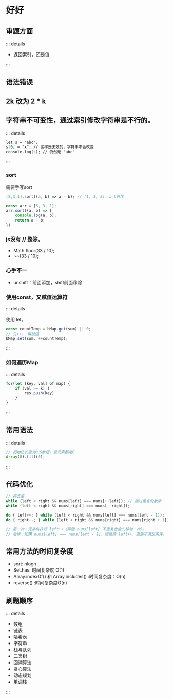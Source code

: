 # 好好

## 审题方面

::: details

* 返回索引，还是值

:::

## 语法错误

## 2k 改为 2 * k

## 字符串不可变性，通过索引修改字符串是不行的。

::: details

```md
let s = "abc";
s[0] = "x"; // 这样是无效的，字符串不会改变
console.log(s); // 仍然是 "abc"
```

:::

### sort

需要手写sort

```js
[5,3,1].sort((a, b) => a - b); // [1, 3, 5]  a-b升序

const arr = [5, 3, 1];
arr.sort((a, b) => {
    console.log(a, b);
    return a - b;
})
```

### js没有 // 整除。

* Math.floor(33 / 10);
* ~~(33 / 10);

### 心手不一

* unshift：前面添加，shift前面移除

### 使用const，又赋值运算符

::: details

使用 let。

```js
const countTemp = bMap.get(sum) || 0;
// 先++， 再赋值
bMap.set(sum, ++countTemp);
```

:::

### 如何遍历Map

::: details

```js
for(let [key, val] of map) {
    if (val >= k) {
        res.push(key)
    }
}
```

:::

## 常用语法

::: details

```js
// 初始化长度为8的数组，且元素都是0
Array(8).fill(0);

```

:::

## 代码优化

```js
// 再去重
while (left < right && nums[left] === nums[++left]); // 跳过重复的数字
while (left < right && nums[right] === nums[--right]);

do { left++; } while (left < right && nums[left] === nums[left - 1]);
do { right--; } while (left < right && nums[right] === nums[right + 1]);

// 第一次：无条件执行 left++（即使 nums[left] 不重复也会先移动一次）。
// 后续：如果 nums[left] === nums[left - 1]，则继续 left++，直到不满足条件。
```

## 常用方法的时间复杂度

* sort: nlogn
* Set.has: 时间复杂度 O(1)
* Array.indexOf() 和 Array.includes() :时间复杂度：O(n)
* reverse() :时间复杂度O(n)

## 刷题顺序

::: details

* 数组 
* 链表
* 哈希表
* 字符串
* 栈与队列
* 二叉树
* 回溯算法
* 贪心算法
* 动态规划
* 单调栈

:::